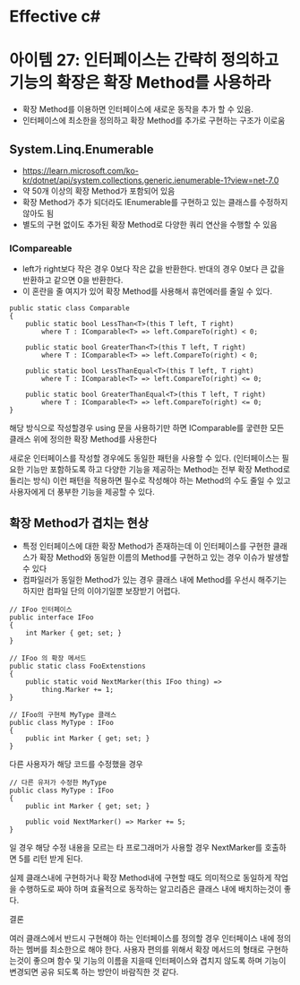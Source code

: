 # Effective c# 

# 아이템 27: 인터페이스는 간략히 정의하고 기능의 확장은 확장 Method를 사용하라

- 확장 Method를 이용하면 인터페이스에 새로운 동작을 추가 할 수 있음.
- 인터페이스에 최소한을 정의하고 확장 Method를 추가로 구현하는 구조가 이로움

## System.Linq.Enumerable
 - https://learn.microsoft.com/ko-kr/dotnet/api/system.collections.generic.ienumerable-1?view=net-7.0
 - 약 50개 이상의 확장 Method가 포함되어 있음
 - 확장 Method가 추가 되더라도 IEnumerable<T>를 구현하고 있는 클래스를 수정하지 않아도 됨
 - 별도의 구현 없이도 추가된 확장 Method로 다양한 쿼리 연산을 수행할 수 있음

### ICompareable <T>
- left가 right보다 작은 경우 0보다 작은 값을 반환한다. 반대의 경우 0보다 큰 값을 반환하고 같으면 0을 반환한다.
- 이 혼란을 줄 여지가 있어 확장 Method를 사용해서 휴먼에러를 줄일 수 있다.

```
public static class Comparable
{
    public static bool LessThan<T>(this T left, T right)
        where T : IComparable<T> => left.CompareTo(right) < 0;

    public static bool GreaterThan<T>(this T left, T right)
        where T : IComparable<T> => left.CompareTo(right) < 0;

    public static bool LessThanEqual<T>(this T left, T right)
        where T : IComparable<T> => left.CompareTo(right) <= 0;

    public static bool GreaterThanEqual<T>(this T left, T right)
        where T : IComparable<T> => left.CompareTo(right) <= 0;
}
```
해당 방식으로 작성할경우 using 문을 사용하기만 하면 IComparable<T>를 궇련한 모든 클래스 위에 정의한 확장 Method를 사용한다

새로운 인터페이스를 작성할 경우에도 동일한 패턴을 사용할 수 있다. 
(인터페이스는 필요한 기능만 포함하도록 하고 다양한 기능을 제공하는 Method는 전부 확장 Method로 돌리는 방식)
이런 패턴을 적용하면 필수로 작성해야 하는 Method의 수도 줄일 수 있고 사용자에게 더 풍부한 기능을 제공할 수 있다.

## 확장 Method가 겹치는 현상
- 특정 인터페이스에 대한 확장 Method가 존재하는데 이 인터페이스를 구현한 클래스가 확장 Method와 동일한 이름의 Method를 구현하고 있는 경우 이슈가 발생할 수 있다
- 컴파일러가 동일한 Method가 있는 경우 클래스 내에 Method를 우선시 해주기는 하지만 컴파일 단의 이야기일뿐 보장받기 어렵다.

```
// IFoo 인터페이스
public interface IFoo
{
    int Marker { get; set; }
}

// IFoo 의 확장 메서드
public static class FooExtenstions
{
    public static void NextMarker(this IFoo thing) =>
        thing.Marker += 1;
}

// IFoo의 구현체 MyType 클래스
public class MyType : IFoo
{
    public int Marker { get; set; }
}
```

다른 사용자가 해당 코드를 수정했을 경우
```
// 다른 유저가 수정한 MyType
public class MyType : IFoo
{
    public int Marker { get; set; }

    public void NextMarker() => Marker += 5;
}

```

일 경우 해당 수정 내용을 모르는 타 프로그래머가 사용할 경우 NextMarker를 호출하면 5를 리턴 받게 된다.

실제 클래스내에 구현하거나 확장 Method내에 구현할 때도 의미적으로 동일하게 작업을 수행하도로 짜야 하며
효율적으로 동작하는 알고리즘은 클래스 내에 배치하는것이 좋다.

결론

여러 클래스에서 반드시 구현해야 하는 인터페이스를 정의할 경우 인터페이스 내에 정의하는 멤버를 최소한으로 해야 한다.
사용자 편의를 위해서 확장 메서드의 형태로 구현하는것이 좋으며
함수 및 기능의 이름을 지을때 인터페이스와 겹치지 않도록 하며 기능이 변경되면 공유 되도록 하는 방안이 바람직한 것 같다.
